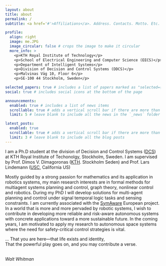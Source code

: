 ```yaml
---
layout: about
title: about
permalink: /
subtitle: <a href='#'>Affiliations</a>. Address. Contacts. Motto. Etc.

profile:
  align: right
  image: me.JPG
  image_circular: false # crops the image to make it circular
  more_info: >
    <p>KTH Royal Institute of Technology</p>
    <p>School of Electrical Engineering and Computer Science (EECS)</p>
    <p>Department of Intelligent Systems</p>
    <p>Division of Decision and Control Systems (DDCS)</p>
    <p>Malvinas Väg 10, Floor 6</p>
    <p>SE-100 44 Stockholm, Sweden</p>

selected_papers: true # includes a list of papers marked as "selected={true}"
social: true # includes social icons at the bottom of the page

announcements:
  enabled: true # includes a list of news items
  scrollable: true # adds a vertical scroll bar if there are more than 3 news items
  limit: 5 # leave blank to include all the news in the `_news` folder

latest_posts:
  enabled: true
  scrollable: true # adds a vertical scroll bar if there are more than 3 new posts items
  limit: 3 # leave blank to include all the blog posts
---
```



I am a Ph.D student at the division of Decision and Control Systems (<a href="https://www.kth.se/is/dcs/division-of-decision-and-control-systems-1.788078">DCS</a>) at KTH Royal Institute of Techonolgy, Stockholm, Sweden. I am supervised by Prof. Dimos V. Dimagoronas (<a href="https://www.kth.se/en">KTH</a>. Stockholm Seden) and Prof. Lars Lindemann (<a href="https://www.usc.edu/">USC</a>, California US) 

Mostly guided by a strong passion for mathematics and its application in robotics systems, my main research interests are in formal methods for multiagent systems planning and control, 
graph theory, nonlinear control and robotics. During my PhD I will develop solutions for multi-agent planning and control under signal temporal logic tasks 
and sensing constraints. I am currently associated with the <a href="https://www.symaware.eu/">SymAware</a> European project. In a world that is more and more pervaded by robotic systems, 
I wish to contribute in developing more reliable and risk-aware autonomous systems with concrete applications toward a more sustainable future. In the coming years, I am motivated to apply my research to autonomous space 
systems where the need for safety-critical control strategies is vital.



... That you are here—that life exists and identity, <br>
  That the powerful play goes on, and you may contribute a verse.<br><br>

<em>Walt Whitman</em>